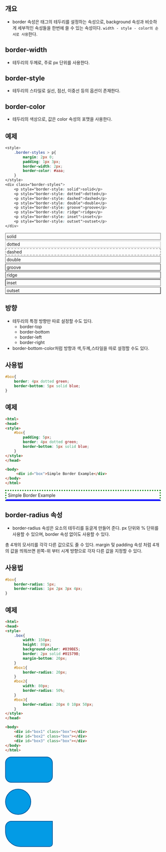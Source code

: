 ## 개요
* border 속성은 태그의 테두리를 설정하는 속성으로, background 속성과 비슷하게 세부적인 속성들을 한번에 쓸 수 있는 속성이다. `width - style - color의 순서로 사용`한다.

## border-width
* 테두리의 두께로, 주로 px 단위를 사용한다.

## border-style
* 테두리의 스타일로 실선, 점선, 이중선 등의 옵션이 존재한다.

## border-color
* 테두리의 색상으로, 값은 color 속성의 포맷을 사용한다.

## 예제

```css
<style>
	.border-styles > p{
		margin: 2px 0;
		padding: 1px 3px;
		border-width: 2px;
		border-color: #aaa;
	}
</style>
<div class="border-styles">
	<p style="border-style: solid">solid</p>
	<p style="border-style: dotted">dotted</p>
	<p style="border-style: dashed">dashed</p>
	<p style="border-style: double">double</p>
	<p style="border-style: groove">groove</p>
	<p style="border-style: ridge">ridge</p>
	<p style="border-style: inset">inset</p>
	<p style="border-style: outset">outset</p>
</div>
```

<style>
	.border-styles > p{
		margin: 2px 0;
		padding: 1px 3px;
		border-width: 2px;
		border-color: #aaa;
	}
</style>
<div class="border-styles">
	<p style="border-style: solid">solid</p>
	<p style="border-style: dotted">dotted</p>
	<p style="border-style: dashed">dashed</p>
	<p style="border-style: double">double</p>
	<p style="border-style: groove">groove</p>
	<p style="border-style: ridge">ridge</p>
	<p style="border-style: inset">inset</p>
	<p style="border-style: outset">outset</p>
</div>

## 방향
* 테두리의 특정 방향만 따로 설정할 수도 있다.
  * border-top
  * border-bottom
  * border-left
  * border-right
* border-bottom-color처럼 방향과 색,두께,스타일을 따로 설정할 수도 있다.

## 사용법
```css
#box{
	border: 4px dotted green;
	border-bottom: 5px solid blue;
}
```

## 예제
```html
<html>
<head>
<style>
	#box{
		padding: 5px;
		border: 4px dotted green;
		border-bottom: 5px solid blue;
	}
</style>
</head>

<body>
	 <div id="box">Simple Border Example</div>
</body>
</html>
```

<html>
<head>
<style>
	#box{
		padding: 5px;
		border: 4px dotted green;
		border-bottom: 5px solid blue;
	}
</style>
</head>

<body>
	 <div id="box">Simple Border Example</div>
</body>
</html>

## border-radius 속성

* border-radius 속성은 요소의 테두리를 둥글게 만들어 준다. px 단위와 % 단위를 사용할 수 있으며, border 속성 없이도 사용할 수 있다.

총 4개의 모서리를 각각 다른 값으로도 줄 수 있다. margin 및 padding 속성 처럼 4개의 값을 띄워쓰면 왼쪽-위 부터 시계 방향으로 각자 다른 값을 지정할 수 있다.

## 사용법
```css
#box{
	border-radius: 5px;
	border-radius: 1px 2px 3px 4px;
}
```

## 예제
```html
<html>
<head>
<style>
    .box{
        width: 150px;
        height: 80px;
		background-color: #039BE5;
		border: 2px solid #01579B;
		margin-bottom: 20px;
    }
	#box1{
		border-radius: 20px;
	}
	#box2{
		width: 80px;
		border-radius: 50%;
	}
	#box3{
		border-radius: 20px 0 10px 50px;
	}
</style>
</head>

<body>
	<div id="box1" class="box"></div>
	<div id="box2" class="box"></div>
	<div id="box3" class="box"></div>
</body>
</html>
```

<html>
<head>
<style>
    .box{
        width: 150px;
        height: 80px;
		background-color: #039BE5;
		border: 2px solid #01579B;
		margin-bottom: 20px;
    }
	#box1{
		border-radius: 20px;
	}
	#box2{
		width: 80px;
		border-radius: 50%;
	}
	#box3{
		border-radius: 20px 0 10px 50px;
	}
</style>
</head>

<body>
	<div id="box1" class="box"></div>
	<div id="box2" class="box"></div>
	<div id="box3" class="box"></div>
</body>
</html>